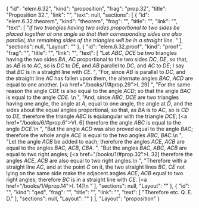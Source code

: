 {
  "id": "elem.6.32",
  "kind": "proposition",
  "frag": "prop.32",
  "title": "Proposition 32.",
  "link": "",
  "text": null,
  "sections": [
    {
      "id": "elem.6.32.theorem",
      "kind": "theorem",
      "frag": "",
      "title": "",
      "link": "",
      "text": [
        "<var>If two triangles having two sides proportional to two sides be placed together at one angle so that their corresponding sides are also parallel, the remaining sides of the triangles will be in a straight line</var>. "
      ],
      "sections": null,
      "Layout": ""
    },
    {
      "id": "elem.6.32.proof",
      "kind": "proof",
      "frag": "",
      "title": "",
      "link": "",
      "text": [
        "Let <var>ABC</var>, <var>DCE</var> be two triangles having the two sides <var>BA</var>, <var>AC</var> proportional to the two sides <var>DC</var>, <var>DE</var>, so that, as <var>AB</var> is to <var>AC</var>, so is <var>DC</var> to <var>DE</var>, and <var>AB</var> parallel to <var>DC</var>, and <var>AC</var> to <var>DE</var>; I say that <var>BC</var> is in a straight line with <var>CE</var>. ",
        "For, since <var>AB</var> is parallel to <var>DC</var>, and the straight line <var>AC</var> has fallen upon them, the alternate angles <var>BAC</var>, <var>ACD</var> are equal to one another. [<a href=\"/books/1/#prop.29\">I. 29</a>] ",
        "For the same reason the angle <var>CDE</var> is also equal to the angle <var>ACD</var>; so that the angle <var>BAC</var> is equal to the angle <var>CDE</var>. \n      ",
        "And, since <var>ABC</var>, <var>DCE</var> are two triangles having one angle, the angle at <var>A</var>, equal to one angle, the angle at <var>D</var>, and the sides about the equal angles proportional, so that, as <var>BA</var> is to <var>AC</var>, so is <var>CD</var> to <var>DE</var>, therefore the triangle <var>ABC</var> is equiangular with the triangle <var>DCE</var>; [<a href=\"/books/6/#prop.6\">VI. 6</a>] therefore the angle <var>ABC</var> is equal to the angle <var>DCE</var>.\n      ",
        "But the angle <var>ACD</var> was also proved equal to the angle <var>BAC</var>; therefore the whole angle <var>ACE</var> is equal to the two angles <var>ABC</var>, <var>BAC</var>.\n      ",
        "Let the angle <var>ACB</var> be added to each; therefore the angles <var>ACE</var>, <var>ACB</var> are equal to the angles <var>BAC</var>, <var>ACB</var>, <var>CBA</var>. ",
        "But the angles <var>BAC</var>, <var>ABC</var>, <var>ACB</var> are equal to two right angles; [<a href=\"/books/1/#prop.32\">I. 32</a>] therefore the angles <var>ACE</var>, <var>ACB</var> are also equal to two right angles.\n      ",
        "Therefore with a straight line <var>AC</var>, and at the point <var>C</var> on it, the two straight lines <var>BC</var>, <var>CE</var> not lying on the same side make the adjacent angles <var>ACE</var>, <var>ACB</var> equal to two right angles; therefore <var>BC</var> is in a straight line with <var>CE</var>. [<a href=\"/books/1/#prop.14\">I. 14</a>]\n      "
      ],
      "sections": null,
      "Layout": ""
    },
    {
      "id": "",
      "kind": "qed",
      "frag": "",
      "title": "",
      "link": "",
      "text": [
        "Therefore etc. Q. E. D."
      ],
      "sections": null,
      "Layout": ""
    }
  ],
  "Layout": "proposition"
}
